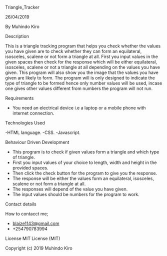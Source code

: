 Triangle_Tracker

26/04/2019

By Muhindo Kiro

Description

This is a triangle tracking program that helps you check whether the values you have given are to check whether they can form an equilateral, isosceles, scalene or not form a triangle at all. First you input values in the given spaces then check for the response which will be either equilateral, isosceles, scalene or not a triangle at all depending on the values you have given. This program will also show you the image that the values you have given are likely to form. The program will is only designed to indicate the type of triangle to be formed hence only number values will be used, incase one gives other values different from numbers the program will not run.


Requirements

- You need an electrical device i.e a laptop or a mobile phone with internet connection.


Technologies Used

-HTML language.
-CSS.
-Javascript.


Behaviour Driven Development

- This program is to check if given values form a triangle and which type of triangle.
- First you input values of your choice to length, width and height in the provided spaces.
- Then click the check button for the program to give you the response.
- The response will be either the values form an equilateral, isosceles, scalene or not form a triangle at all.
- The responses will depend of the value you have given.
- The input values should be numbers for the program to work.


Contact details

How to contacct me;
- blaize1143@gmail.com
- +254790783994


License
MIT License (MIT)


Copyright (c) 2019 Muhindo Kiro
